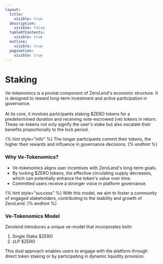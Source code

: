 ```yaml
---
layout:
  title:
    visible: true
  description:
    visible: false
  tableOfContents:
    visible: true
  outline:
    visible: true
  pagination:
    visible: true
---
```


# Staking

Ve-tokenomics is a pivotal component of ZeroLend's economic structure. It is designed to reward long-term investment and active participation in governance. \
\
At its core, it involves participants staking $ZERO tokens for a predetermined duration and receiving vote-escrowed (ve) tokens in return. These ve-tokens not only signify the user's stake but also escalate their benefits proportionally to the lock period.&#x20;

{% hint style="info" %}
The longer participants commit their tokens, the higher their rewards and influence in governance decisions.
{% endhint %}

### Why Ve-Tokenomics?

* Ve-tokenomics aligns user incentives with ZeroLend's long-term goals.&#x20;
* By locking $ZERO tokens, the effective circulating supply decreases, which can potentially enhance the token's value over time.
* Committed users receive a stronger voice in platform governance.

{% hint style="success" %}
With this model, we aim to foster a community of engaged stakeholders, contributing to the stability and growth of ZeroLend.
{% endhint %}

### Ve-Tokenomics Model

Zerolend introduces a unique ve-model that incorporates both:&#x20;

1. Single Stake $ZERO
2. zLP $ZERO

This dual approach enables users to engage with the platform through direct token staking or by participating in dynamic liquidity provision.
